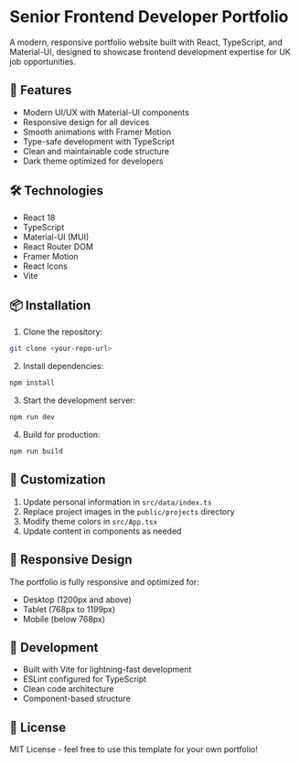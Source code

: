 # Senior Frontend Developer Portfolio

A modern, responsive portfolio website built with React, TypeScript, and Material-UI, designed to showcase frontend development expertise for UK job opportunities.

## 🚀 Features

- Modern UI/UX with Material-UI components
- Responsive design for all devices
- Smooth animations with Framer Motion
- Type-safe development with TypeScript
- Clean and maintainable code structure
- Dark theme optimized for developers

## 🛠️ Technologies

- React 18
- TypeScript
- Material-UI (MUI)
- React Router DOM
- Framer Motion
- React Icons
- Vite

## 📦 Installation

1. Clone the repository:
```bash
git clone <your-repo-url>
```

2. Install dependencies:
```bash
npm install
```

3. Start the development server:
```bash
npm run dev
```

4. Build for production:
```bash
npm run build
```

## 🎨 Customization

1. Update personal information in `src/data/index.ts`
2. Replace project images in the `public/projects` directory
3. Modify theme colors in `src/App.tsx`
4. Update content in components as needed

## 📱 Responsive Design

The portfolio is fully responsive and optimized for:
- Desktop (1200px and above)
- Tablet (768px to 1199px)
- Mobile (below 768px)

## 🔧 Development

- Built with Vite for lightning-fast development
- ESLint configured for TypeScript
- Clean code architecture
- Component-based structure

## 📄 License

MIT License - feel free to use this template for your own portfolio!
